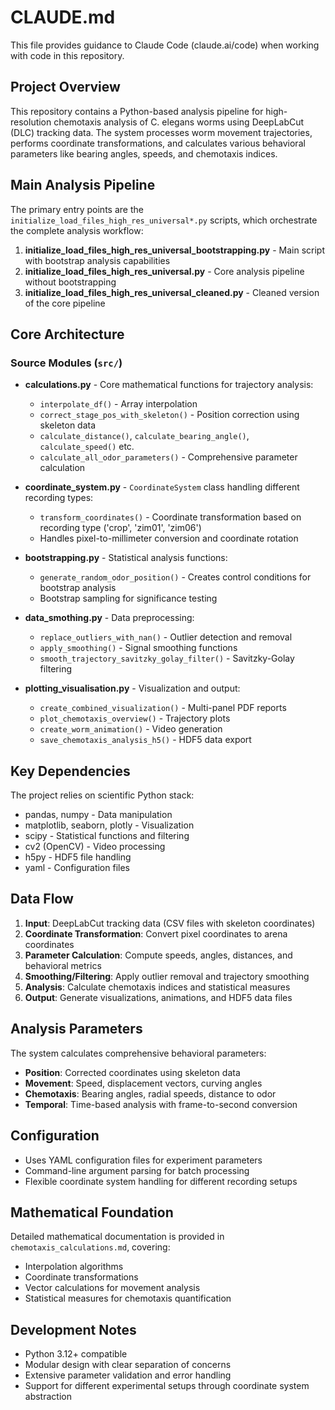 # CLAUDE.md

This file provides guidance to Claude Code (claude.ai/code) when working with code in this repository.

## Project Overview

This repository contains a Python-based analysis pipeline for high-resolution chemotaxis analysis of C. elegans worms using DeepLabCut (DLC) tracking data. The system processes worm movement trajectories, performs coordinate transformations, and calculates various behavioral parameters like bearing angles, speeds, and chemotaxis indices.

## Main Analysis Pipeline

The primary entry points are the `initialize_load_files_high_res_universal*.py` scripts, which orchestrate the complete analysis workflow:

1. **initialize_load_files_high_res_universal_bootstrapping.py** - Main script with bootstrap analysis capabilities
2. **initialize_load_files_high_res_universal.py** - Core analysis pipeline without bootstrapping  
3. **initialize_load_files_high_res_universal_cleaned.py** - Cleaned version of the core pipeline

## Core Architecture

### Source Modules (`src/`)

- **calculations.py** - Core mathematical functions for trajectory analysis:
  - `interpolate_df()` - Array interpolation
  - `correct_stage_pos_with_skeleton()` - Position correction using skeleton data
  - `calculate_distance()`, `calculate_bearing_angle()`, `calculate_speed()` etc.
  - `calculate_all_odor_parameters()` - Comprehensive parameter calculation

- **coordinate_system.py** - `CoordinateSystem` class handling different recording types:
  - `transform_coordinates()` - Coordinate transformation based on recording type ('crop', 'zim01', 'zim06')
  - Handles pixel-to-millimeter conversion and coordinate rotation

- **bootstrapping.py** - Statistical analysis functions:
  - `generate_random_odor_position()` - Creates control conditions for bootstrap analysis
  - Bootstrap sampling for significance testing

- **data_smothing.py** - Data preprocessing:
  - `replace_outliers_with_nan()` - Outlier detection and removal
  - `apply_smoothing()` - Signal smoothing functions
  - `smooth_trajectory_savitzky_golay_filter()` - Savitzky-Golay filtering

- **plotting_visualisation.py** - Visualization and output:
  - `create_combined_visualization()` - Multi-panel PDF reports
  - `plot_chemotaxis_overview()` - Trajectory plots
  - `create_worm_animation()` - Video generation
  - `save_chemotaxis_analysis_h5()` - HDF5 data export

## Key Dependencies

The project relies on scientific Python stack:
- pandas, numpy - Data manipulation
- matplotlib, seaborn, plotly - Visualization  
- scipy - Statistical functions and filtering
- cv2 (OpenCV) - Video processing
- h5py - HDF5 file handling
- yaml - Configuration files

## Data Flow

1. **Input**: DeepLabCut tracking data (CSV files with skeleton coordinates)
2. **Coordinate Transformation**: Convert pixel coordinates to arena coordinates
3. **Parameter Calculation**: Compute speeds, angles, distances, and behavioral metrics
4. **Smoothing/Filtering**: Apply outlier removal and trajectory smoothing
5. **Analysis**: Calculate chemotaxis indices and statistical measures
6. **Output**: Generate visualizations, animations, and HDF5 data files

## Analysis Parameters

The system calculates comprehensive behavioral parameters:
- **Position**: Corrected coordinates using skeleton data
- **Movement**: Speed, displacement vectors, curving angles
- **Chemotaxis**: Bearing angles, radial speeds, distance to odor
- **Temporal**: Time-based analysis with frame-to-second conversion

## Configuration

- Uses YAML configuration files for experiment parameters
- Command-line argument parsing for batch processing
- Flexible coordinate system handling for different recording setups

## Mathematical Foundation

Detailed mathematical documentation is provided in `chemotaxis_calculations.md`, covering:
- Interpolation algorithms
- Coordinate transformations
- Vector calculations for movement analysis
- Statistical measures for chemotaxis quantification

## Development Notes

- Python 3.12+ compatible
- Modular design with clear separation of concerns
- Extensive parameter validation and error handling
- Support for different experimental setups through coordinate system abstraction